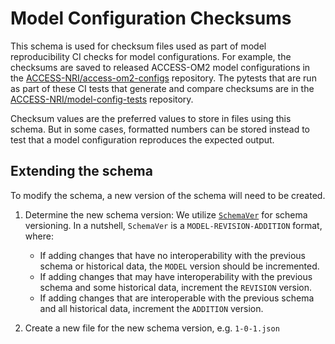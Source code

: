 # Model Configuration Checksums

This schema is used for checksum files used as part of model reproducibility CI checks for model configurations. For example, the checksums are saved to released ACCESS-OM2 model configurations in the [ACCESS-NRI/access-om2-configs](https://github.com/ACCESS-NRI/access-om2-configs) repository. The pytests that are run as part of these CI tests that generate and compare checksums are in the [ACCESS-NRI/model-config-tests](https://github.com/ACCESS-NRI/model-config-tests/) repository.

Checksum values are the preferred values to store in files using this schema. But in some cases, formatted numbers can be stored instead to test that a model configuration reproduces the expected output.


## Extending the schema

To modify the schema, a new version of the schema will need to be created.

1. Determine the new schema version: We utilize [`SchemaVer`](https://docs.snowplow.io/docs/pipeline-components-and-applications/iglu/common-architecture/schemaver/) for schema versioning. In a nutshell, `SchemaVer` is a `MODEL-REVISION-ADDITION` format, where:
    * If adding changes that have no interoperability with the previous schema or historical data, the `MODEL` version should be incremented.
    * If adding changes that may have interoperability with the previous schema and some historical data, increment the `REVISION` version.
    * If adding changes that are interoperable with the previous schema and all historical data, increment the `ADDITION` version.

2. Create a new file for the new schema version, e.g. `1-0-1.json`
